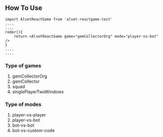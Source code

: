 ## How To Use

```
import AlsetReactGame from 'alset-reactgame-test'
....
....
reder(){
    return <AlsetReactGame game="gemCollectorOrg" mode="player-vs-bot" />
}
....
....
```

### Type of games

1.  gemCollectorOrg
2.  gemCollector
3.  squad
4.  singlePlayerTwoWindows

### Type of modes

1.  player-vs-player
2.  player-vs-bot
3.  bot-vs-bot
4.  bot-vs-custom-code
